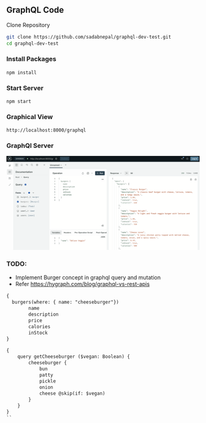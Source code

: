 ## GraphQL Code

Clone Repository

```bash
git clone https://github.com/sadabnepal/graphql-dev-test.git
cd graphql-dev-test
```

### Install Packages
```
npm install
```

### Start Server
```
npm start
```

### Graphical View
```
http://localhost:8000/graphql
```

### GraphQl Server
![graphql](./sample/graphql.png)


### TODO:
- Implement Burger concept in graphql query and mutation
- Refer https://hygraph.com/blog/graphql-vs-rest-apis 

```
{
  burgers(where: { name: "cheeseburger"})
        name 
        description 
        price 
        calories   
        inStock 
}
```

```
{
    query getCheeseburger ($vegan: Boolean) {
        cheeseburger {
            bun
            patty
            pickle
            onion
            cheese @skip(if: $vegan)
        }
    }
}
``